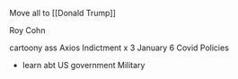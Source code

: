 Move all to [[Donald Trump]]

Roy Cohn 

cartoony ass 
Axios 
Indictment x 3 
January 6 
Covid 
Policies 
- learn abt US government
Military
